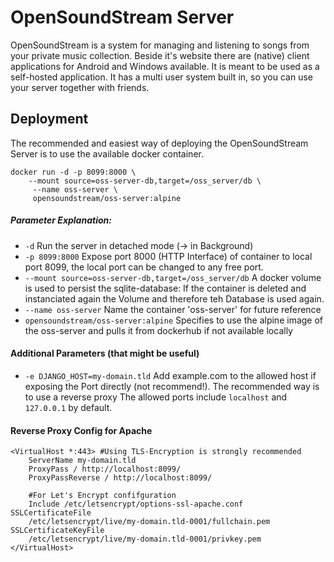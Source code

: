 # OpenSoundStream Server

OpenSoundStream is a system for managing and listening to songs from your private music collection. Beside it's website there are (native) client applications for Android and Windows available. It is meant to be used as a self-hosted application. It has a multi user system built in, so you can use your server together with friends.
## Deployment
The recommended and easiest way of deploying the OpenSoundStream Server is to use the available docker container.

    docker run -d -p 8099:8000 \
        --mount source=oss-server-db,target=/oss_server/db \
         --name oss-server \
         opensoundstream/oss-server:alpine

##### Parameter Explanation:
- `-d` Run the server in detached mode (-> in Background)
- `-p 8099:8000` Expose port 8000 (HTTP Interface) of container to local port 8099, the local port can be changed to any free port.
- `--mount source=oss-server-db,target=/oss_server/db` A docker volume is used to persist the sqlite-database: If the container is deleted and instanciated again the Volume and therefore teh Database is used again.
- `--name oss-server` Name the container 'oss-server' for future reference
- `opensoundstream/oss-server:alpine` Specifies to use the alpine image of the oss-server and pulls it from dockerhub if not available locally

#### Additional Parameters (that might be useful)
- `-e DJANGO_HOST=my-domain.tld` Add example.com to the allowed host if exposing the Port directly (not recommend!).  The recommended way is to use a reverse proxy The allowed ports include `localhost` and `127.0.0.1` by default.

#### Reverse Proxy Config for Apache

    <VirtualHost *:443> #Using TLS-Encryption is strongly recommended 
	    ServerName my-domain.tld  
	    ProxyPass / http://localhost:8099/  
	    ProxyPassReverse / http://localhost:8099/
	    
	    #For Let's Encrypt confifguration
	    Include /etc/letsencrypt/options-ssl-apache.conf SSLCertificateFile
	    /etc/letsencrypt/live/my-domain.tld-0001/fullchain.pem SSLCertificateKeyFile
	    /etc/letsencrypt/live/my-domain.tld-0001/privkey.pem
	</VirtualHost>